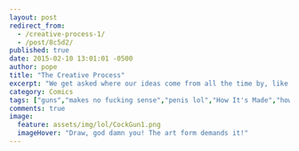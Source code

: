 ```yaml
---
layout: post
redirect_from: 
  - /creative-process-1/
  - /post/8c5d2/
published: true
date: 2015-02-10 13:01:01 -0500
author: pope
title: "The Creative Process"
excerpt: "We get asked where our ideas come from all the time by, like no one ever. But you're going to find out anyway, so suck it up and get your doodlin' pad ready, because, man have we cooked up a good one to share."
category: Comics
tags: ["guns","makes no fucking sense","penis lol","How It's Made","how to be a professional internet artist","hangovers"]
comments: true 
image:
  feature: assets/img/lol/CockGun1.png
  imageHover: "Draw, god damn you! The art form demands it!"
---
```


